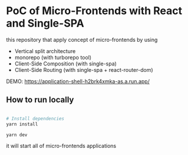 # PoC of Micro-Frontends with React and Single-SPA
this repository that apply concept of micro-frontends by using
 - Vertical split architecture
 - monorepo (with turborepo tool)
 - Client-Side Composition (with single-spa)
 - Client-Side Routing (with single-spa + react-router-dom)

DEMO: https://application-shell-h2brk4xmka-as.a.run.app/

## How to run locally
```bash

# Install dependencies
yarn install

yarn dev

```
it will start all of micro-frontends applications

